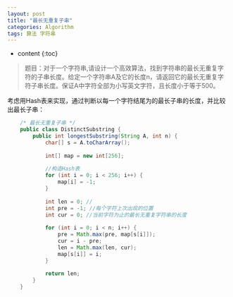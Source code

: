 ```yaml
---
layout: post
title: "最长无重复子串"
categories: Algorithm
tags: 算法 字符串
---
```


* content
{:toc}

>题目：对于一个字符串,请设计一个高效算法，找到字符串的最长无重复字符的子串长度。给定一个字符串A及它的长度n，请返回它的最长无重复字符子串长度。保证A中字符全部为小写英文字符，且长度小于等于500。


考虑用Hash表来实现，通过判断以每一个字符结尾为的最长子串的长度，并比较出最长子串：

```java
    /* 最长无重复子串 */
    public class DistinctSubstring {
        public int longestSubstring(String A, int n) {
            char[] s = A.toCharArray();
            
            int[] map = new int[256];
            
            //构造Hash表
            for (int i = 0; i < 256; i++) {
                map[i] = -1;
            }
            
            int len = 0; //
            int pre = -1; //每个字符上次出现的位置
            int cur = 0; //当前字符为止的最长无重复字符串的长度
            
            for (int i = 0; i < n; i++) {
                pre = Math.max(pre, map[s[i]]);
                cur = i - pre;
                len = Math.max(len, cur);
                map[s[i]] = i;
            }
            
            return len;
        }
    }
```



